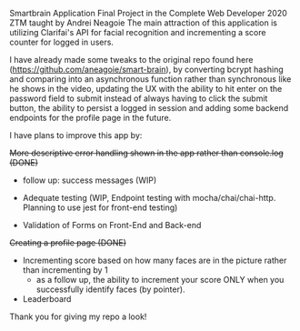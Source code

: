 Smartbrain Application Final Project in the Complete Web Developer 2020 ZTM taught by Andrei Neagoie
The main attraction of this application is utilizing Clarifai's API for facial recognition and incrementing a 
score counter for logged in users.

I have already made some tweaks to the original repo found here (https://github.com/aneagoie/smart-brain), by converting bcrypt hashing and comparing into an asynchronous function rather than synchronous like he shows in the video, updating the UX with the ability to hit enter on the password field to submit instead of always having to click the submit button, the ability to persist a logged in session and adding some backend endpoints for the profile page in the future.

I have plans to improve this app by:

~~More descriptive error handling shown in the app rather than console.log (DONE)~~

  * follow up: success messages (WIP)
  
* Adequate testing (WIP, Endpoint testing with mocha/chai/chai-http. Planning to use jest for front-end testing)
* Validation of Forms on Front-End and Back-end

~~Creating a profile page (DONE)~~ 

* Incrementing score based on how many faces are in the picture rather than incrementing by 1
  * as a follow up, the ability to increment your score ONLY when you successfully identify faces (by pointer).
* Leaderboard
 
Thank you for giving my repo a look!
